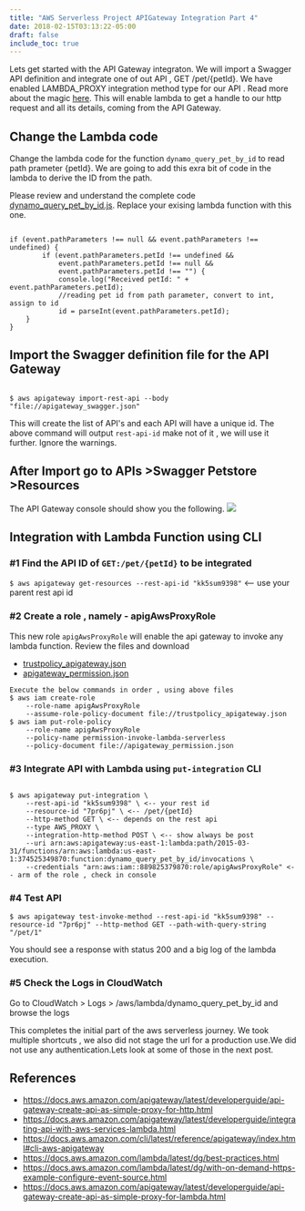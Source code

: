 ```yaml
---
title: "AWS Serverless Project APIGateway Integration Part 4"
date: 2018-02-15T03:13:22-05:00
draft: false
include_toc: true
---
```

<!-- more -->

Lets get started with the API Gateway integraton. We will import a Swagger API definition and integrate one of out API , GET /pet/{petId}. We have enabled LAMBDA_PROXY integration method type for our API . Read more about the magic [here](https://docs.aws.amazon.com/apigateway/latest/developerguide/api-gateway-create-api-as-simple-proxy-for-lambda.html). This will enable lambda to get a handle to our http request and all its details, coming from the API Gateway.

## Change the Lambda code 
Change the lambda code for the function `dynamo_query_pet_by_id` to read path prameter {petId}. We are going to add this exra bit of code in the lambda to derive the ID from the path.

Please review and understand the complete code [dynamo_query_pet_by_id.js](/supporting_files/2018-02-15-serverless-project-apigateway-integration-part-4/dynamo_query_pet_by_id.js). Replace your exising lambda function with this one. 

```

if (event.pathParameters !== null && event.pathParameters !== undefined) {
        if (event.pathParameters.petId !== undefined && 
            event.pathParameters.petId !== null && 
            event.pathParameters.petId !== "") {
            console.log("Received petId: " + event.pathParameters.petId);
            //reading pet id from path parameter, convert to int, assign to id
            id = parseInt(event.pathParameters.petId);  
    }
}
```

## Import the Swagger definition file for the API Gateway
```

$ aws apigateway import-rest-api --body "file://apigateway_swagger.json"

```
This will create the list of API's and each API will have a unique id.
The above command will output `rest-api-id` make not of it , we will use it further. Ignore the warnings.

## After Import go to APIs >Swagger Petstore >Resources 
The API Gateway console should show you the following.
![](/supporting_files/2018-02-15-serverless-project-apigateway-integration-part-4/APIGateway.png)


## Integration with Lambda Function using CLI

### #1 Find the API ID of `GET:/pet/{petId}` to be integrated

`$ aws apigateway get-resources --rest-api-id "kk5sum9398"` <-- use your parent rest api id

### #2 Create a role , namely - apigAwsProxyRole

This new role `apigAwsProxyRole` will enable the api gateway to invoke any lambda function.
Review the files and download

* [trustpolicy_apigateway.json](/supporting_files/2018-02-15-serverless-project-apigateway-integration-part-4/trustpolicy_apigateway.json)
* [apigateway_permission.json](/supporting_files/2018-02-15-serverless-project-apigateway-integration-part-4/apigateway_permission.json)

```
Execute the below commands in order , using above files
$ aws iam create-role 
	--role-name apigAwsProxyRole 
	--assume-role-policy-document file://trustpolicy_apigateway.json
$ aws iam put-role-policy 
	--role-name apigAwsProxyRole 
	--policy-name permission-invoke-lambda-serverless 
	--policy-document file://apigateway_permission.json

```

### #3 Integrate API with Lambda using `put-integration` CLI

```

$ aws apigateway put-integration \
	--rest-api-id "kk5sum9398" \ <-- your rest id 
	--resource-id "7pr6pj" \ <-- /pet/{petId}
	--http-method GET \ <-- depends on the rest api
	--type AWS_PROXY \
	--integration-http-method POST \ <-- show always be post
	--uri arn:aws:apigateway:us-east-1:lambda:path/2015-03-31/functions/arn:aws:lambda:us-east-1:374525349870:function:dynamo_query_pet_by_id/invocations \
	--credentials "arn:aws:iam::889825379870:role/apigAwsProxyRole" <-- arm of the role , check in console

```

### #4 Test API
`$ aws apigateway test-invoke-method --rest-api-id "kk5sum9398" --resource-id "7pr6pj" --http-method GET --path-with-query-string "/pet/1"`

You should see a response with status 200 and a big log of the lambda execution.

### #5 Check the Logs in CloudWatch
Go to CloudWatch > Logs > /aws/lambda/dynamo_query_pet_by_id and browse the logs

This completes the initial part of the aws serverless journey. We took multiple shortcuts , we also did not stage the url for a production use.We did not use any authentication.Lets look at some of those in the next post.

## References
* https://docs.aws.amazon.com/apigateway/latest/developerguide/api-gateway-create-api-as-simple-proxy-for-http.html
* https://docs.aws.amazon.com/apigateway/latest/developerguide/integrating-api-with-aws-services-lambda.html
* https://docs.aws.amazon.com/cli/latest/reference/apigateway/index.html#cli-aws-apigateway
* https://docs.aws.amazon.com/lambda/latest/dg/best-practices.html
* https://docs.aws.amazon.com/lambda/latest/dg/with-on-demand-https-example-configure-event-source.html
* https://docs.aws.amazon.com/apigateway/latest/developerguide/api-gateway-create-api-as-simple-proxy-for-lambda.html
